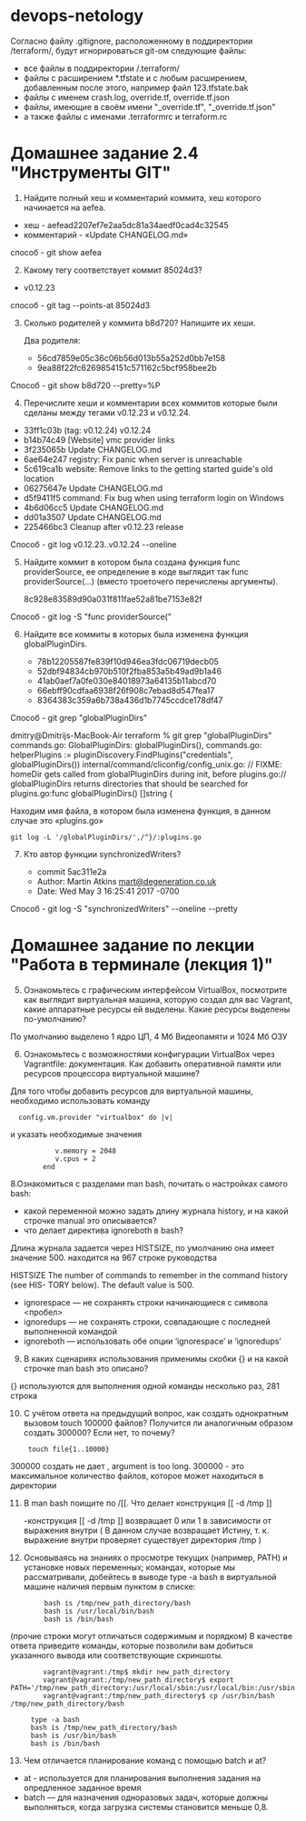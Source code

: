# devops-netology

Согласно файлу .gitignore, расположенному в поддиректории /terraform/, будут игнорироваться git-ом следующие файлы:

* все файлы в поддиректории /.terraform/
* файлы с расширением *.tfstate и с любым расширением, добавленным после этого, например файл 123.tfstate.bak
* файлы с именем crash.log, override.tf, override.tf.json
* файлы, имеющие в своём имени "_override.tf", "_override.tf.json"
* а также файлы с именами .terraformrc и terraform.rc


# Домашнее задание 2.4 "Инструменты GIT"

1.	Найдите полный хеш и комментарий коммита, хеш которого начинается на aefea.
	
 * хеш - aefead2207ef7e2aa5dc81a34aedf0cad4c32545
 * комментарий -  «Update CHANGELOG.md»

способ - git show aefea

     
2. Какому тегу соответствует коммит 85024d3?
	
 * v0.12.23

способ - git tag --points-at 85024d3

	
3. Сколько родителей у коммита b8d720? Напишите их хеши.
	
	Два родителя:
    * 56cd7859e05c36c06b56d013b55a252d0bb7e158
    * 9ea88f22fc6269854151c571162c5bcf958bee2b

Способ - git show b8d720 --pretty=%P


4. Перечислите хеши и комментарии всех коммитов которые были сделаны между тегами v0.12.23 и v0.12.24.
	
	
* 33ff1c03b (tag: v0.12.24) v0.12.24
* b14b74c49 [Website] vmc provider links
* 3f235065b Update CHANGELOG.md
* 6ae64e247 registry: Fix panic when server is unreachable
* 5c619ca1b website: Remove links to the getting started guide's old location
* 06275647e Update CHANGELOG.md
* d5f9411f5 command: Fix bug when using terraform login on Windows
* 4b6d06cc5 Update CHANGELOG.md
* dd01a3507 Update CHANGELOG.md
* 225466bc3 Cleanup after v0.12.23 release

Способ - git log v0.12.23..v0.12.24 --oneline

5. Найдите коммит в котором была создана функция func providerSource, ее определение в коде выглядит так func providerSource(...) (вместо троеточего перечислены аргументы).
	
	
	8c928e83589d90a031f811fae52a81be7153e82f

Способ - git log -S "func providerSource("
	
6. Найдите все коммиты в которых была изменена функция globalPluginDirs.
	
	
	* 78b12205587fe839f10d946ea3fdc06719decb05
	* 52dbf94834cb970b510f2fba853a5b49ad9b1a46
	* 41ab0aef7a0fe030e84018973a64135b11abcd70
	* 66ebff90cdfaa6938f26f908c7ebad8d547fea17
	* 8364383c359a6b738a436d1b7745ccdce178df47

Способ - git grep "globalPluginDirs" 

dmitry@Dmitrijs-MacBook-Air terraform % git grep "globalPluginDirs"                    
commands.go:            GlobalPluginDirs: globalPluginDirs(),
commands.go:    helperPlugins := pluginDiscovery.FindPlugins("credentials", globalPluginDirs())
internal/command/cliconfig/config_unix.go:              // FIXME: homeDir gets called from globalPluginDirs during init, before
plugins.go:// globalPluginDirs returns directories that should be searched for
plugins.go:func globalPluginDirs() []string {

 Находим имя файла,  в котором была изменена функция, в данном случае это «plugins.go»
	
	
	git log -L '/globalPluginDirs/',/^}/:plugins.go

	

7. Кто автор функции synchronizedWriters?
	
      * commit 5ac311e2a
      * Author: Martin Atkins <mart@degeneration.co.uk>
      * Date:   Wed May 3 16:25:41 2017 -0700

Способ -  git log -S "synchronizedWriters" --oneline --pretty


# Домашнее задание по лекции "Работа в терминале (лекция 1)"
 
5. Ознакомьтесь с графическим интерфейсом VirtualBox, посмотрите как выглядит виртуальная машина, которую создал для вас Vagrant, какие аппаратные ресурсы ей выделены. Какие ресурсы выделены по-умолчанию?
      
По умолчанию выделено 1 ядро ЦП, 4 Мб Видеопамяти и 1024 Мб ОЗУ
  
6. Ознакомьтесь с возможностями конфигурации VirtualBox через Vagrantfile: документация. Как добавить оперативной памяти или ресурсов процессора виртуальной машине?

Для того чтобы добавить ресурсов для виртуальной машины, необходимо использовать команду 

      config.vm.provider "virtualbox" do |v|

и указать необходимые значения 

               v.memory = 2048
               v.cpus = 2
            end

8.Ознакомиться с разделами man bash, почитать о настройках самого bash:

 * какой переменной можно задать длину журнала history, и на какой строчке manual это описывается?
 * что делает директива ignoreboth в bash?

Длина журнала задается через HISTSIZE, по умолчанию она имеет значение 500.  находится на 967 строке руководства 
    
HISTSIZE
              The number of commands to remember in the command history (see HIS-
              TORY below).  The default value is 500.

* ignorespace — не сохранять строки начинающиеся с символа <пробел>
* ignoredups — не сохранять строки, совпадающие с последней выполненной командой
* ignoreboth — использовать обе опции ‘ignorespace’ и ‘ignoredups’

9. В каких сценариях использования применимы скобки {} и на какой строчке man bash это описано?
  
 {} используются для выполнения одной команды несколько раз, 281 строка

10. С учётом ответа на предыдущий вопрос, как создать однократным вызовом touch 100000 файлов? Получится ли аналогичным образом создать 300000? Если нет, то почему?
 
         touch file{1..10000}
 
300000 создать не дает , argument is too long. 300000 - это максимальное количество файлов, которое может находиться в директории

11. В man bash поищите по /\[\[. Что делает конструкция [[ -d /tmp ]]

      -конструкция [[ -d /tmp ]] возвращает 0 или 1 в зависимости от выражения внутри ( В данном случае возвращает Истину, т. к. выражение внутри проверяет существует директория  /tmp )

12. Основываясь на знаниях о просмотре текущих (например, PATH) и установке новых переменных; командах, которые мы рассматривали, добейтесь в выводе type -a bash в виртуальной машине наличия первым пунктом в списке:

             bash is /tmp/new_path_directory/bash
             bash is /usr/local/bin/bash
             bash is /bin/bash

(прочие строки могут отличаться содержимым и порядком) В качестве ответа приведите команды, которые позволили вам добиться указанного вывода или соответствующие скриншоты.


            vagrant@vagrant:/tmp$ mkdir new_path_directory
            vagrant@vagrant:/tmp/new_path_directory$ export PATH='/tmp/new_path_directory:/usr/local/sbin:/usr/local/bin:/usr/sbin:/usr/bin:/sbin:/bin:/usr/games:/usr/local/games:/snap/bin'
            vagrant@vagrant:/tmp/new_path_directory$ cp /usr/bin/bash /tmp/new_path_directory/bash

         type -a bash
         bash is /tmp/new_path_directory/bash
         bash is /usr/bin/bash
         bash is /bin/bash

13. Чем отличается планирование команд с помощью batch и at?

  * at - используется для планирования выполнения задания на опредленное заданное время
  * batch  — для назначения одноразовых задач, которые должны выполняться, когда загрузка системы становится меньше 0,8.